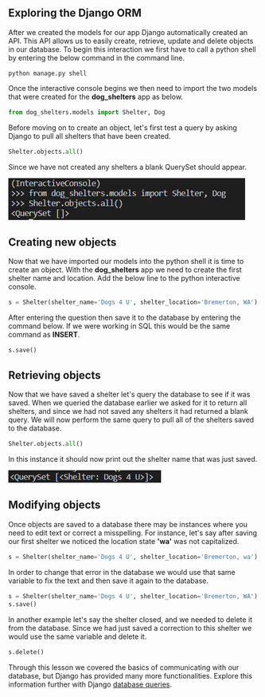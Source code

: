 [2]: https://docs.djangoproject.com/en/3.1/topics/db/queries/ "Django Queries"

## Exploring the Django ORM
After we created the models for our app Django automatically created an API. This API allows us to easily create, retrieve, update and delete objects in our database. To begin this interaction we first have to call a python shell by entering the below command in the command line.

    python manage.py shell

Once the interactive console begins we then need to import the two models that were created for the **dog_shelters** app as below.

```python
from dog_shelters.models import Shelter, Dog 
```

Before moving on to create an object, let's first test a query by asking Django to pull all shelters that have been created. 

```python
Shelter.objects.all()
```
Since we have not created any shelters a blank QuerySet should appear.

![No Entries](../Module2/Module2_Images/Module2_NoObjects.PNG)

## Creating new objects

Now that we have imported our models into the python shell it is time to create an object. With the **dog_shelters** app we need to create the first shelter name and location. Add the below line to the python interactive console.

```python
s = Shelter(shelter_name='Dogs 4 U', shelter_location='Bremerton, WA')
```

After entering the question then save it to the database by entering the command below. If we were working in SQL this would be the same command as **INSERT**.

```python
s.save()
```

## Retrieving objects

Now that we have saved a shelter let's query the database to see if it was saved. When we queried the database earlier we asked for it to return all shelters, and since we had not saved any shelters it had returned a blank query. We will now perform the same query to pull all of the shelters saved to the database.

```python
Shelter.objects.all()
```
In this instance it should now print out the shelter name that was just saved.

![Return Shelter Name](../Module2/Module2_Images/Module2_ReturnShelter.PNG)

## Modifying objects

Once objects are saved to a database there may be instances where you need to edit text or correct a misspelling. For instance, let's say after saving our first shelter we noticed the location state **'wa'** was not capitalized. 

```python
s = Shelter(shelter_name='Dogs 4 U', shelter_location='Bremerton, wa')
```

In order to change that error in the database we would use that same variable to fix the text and then save it again to the database.

```python
s = Shelter(shelter_name='Dogs 4 U', shelter_location='Bremerton, WA')
s.save()
```

In another example let's say the shelter closed, and we needed to delete it from the database. Since we had just saved a correction to this shelter we would use the same variable and delete it.

```python
s.delete()
```

Through this lesson we covered the basics of communicating with our database, but Django has provided many more functionalities. Explore this information further with Django [database queries][2].
